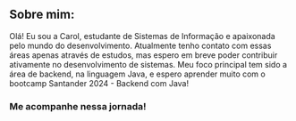 ## Sobre mim:

Olá! Eu sou a Carol, estudante de Sistemas de Informação e apaixonada pelo mundo do desenvolvimento. Atualmente tenho contato com essas áreas apenas através de estudos, mas espero em breve poder contribuir ativamente no desenvolvimento de sistemas. Meu foco principal tem sido a área de backend, na linguagem Java, e espero aprender muito com o bootcamp Santander 2024 - Backend com Java!

### Me acompanhe nessa jornada!
